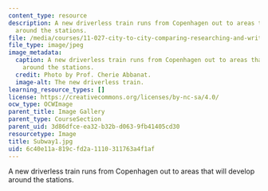 ```yaml
---
content_type: resource
description: A new driverless train runs from Copenhagen out to areas that will develop
  around the stations.
file: /media/courses/11-027-city-to-city-comparing-researching-and-writing-about-cities-spring-2006/6c40e11a819cfd2a1110311763a4f1af_Subway1.jpg
file_type: image/jpeg
image_metadata:
  caption: A new driverless train runs from Copenhagen out to areas that will develop
    around the stations.
  credit: Photo by Prof. Cherie Abbanat.
  image-alt: The new driverless train.
learning_resource_types: []
license: https://creativecommons.org/licenses/by-nc-sa/4.0/
ocw_type: OCWImage
parent_title: Image Gallery
parent_type: CourseSection
parent_uid: 3d86dfce-ea32-b32b-d063-9fb41405cd30
resourcetype: Image
title: Subway1.jpg
uid: 6c40e11a-819c-fd2a-1110-311763a4f1af
---
```

A new driverless train runs from Copenhagen out to areas that will develop around the stations.